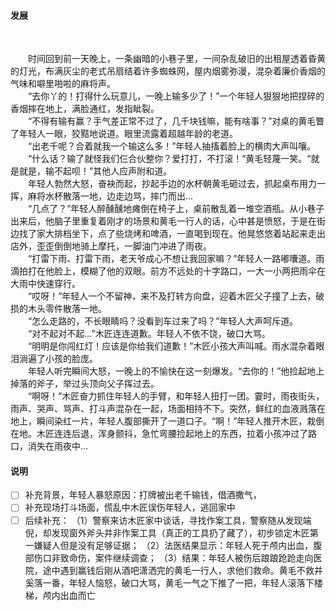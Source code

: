 #### 发展

<br>

&emsp;&emsp;时间回到前一天晚上，一条幽暗的小巷子里，一间杂乱破旧的出租屋透着昏黄的灯光，布满灰尘的老式吊扇结着许多蜘蛛网，屋内烟雾弥漫，混杂着廉价香烟的气味和噼里啪啦的麻将声。
<br>
&emsp;&emsp;“去你丫的！打得什么玩意儿，一晚上输多少了！”一个年轻人狠狠地把捏碎的香烟摔在地上，满脸通红，发指眦裂。
<br>
&emsp;&emsp;“不得有输有赢？手气差正常不过了，几千块钱嘛，能有啥事？”对桌的黄毛瞥了年轻人一眼，狡黠地说道。眼里流露着超越年龄的老道。
<br>
&emsp;&emsp;“出老千呢？合着就我一个输这么多！”年轻人抽搐着脸上的横肉大声叫嚷。
<br>
&emsp;&emsp;“什么话？输了就怪我们仨合伙整你？爱打打，不打滚！”黄毛轻蔑一笑。“就是就是，输不起呗！”其他人应声附和道。
<br>
&emsp;&emsp;年轻人勃然大怒，奋袂而起，抄起手边的水杯朝黄毛砸过去，抓起桌布用力一挥，麻将水杯散落一地，边走边骂，摔门而出...
<br>
&emsp;&emsp;“几点了？”年轻人醉醺醺地瘫倒在椅子上，桌前散乱着一堆空酒瓶。从小巷子出来后，他脑子里重复着刚才的场景和黄毛一行人的话，心中甚是愤怒，于是在街边找了家大排档坐下，点了些烧烤和啤酒，一直喝到现在。他晃悠悠着站起来走出店外，歪歪倒倒地骑上摩托，一脚油门冲进了雨夜。
<br>
&emsp;&emsp;“打雷下雨、打雷下雨，老天爷成心不想让我回家嘛？”年轻人一路嘟囔道。雨滴拍打在他脸上，模糊了他的双眼。前方不远处的十字路口，一大一小两把雨伞在大雨中快速穿行。
<br>
&emsp;&emsp;“哎呀！”年轻人一个不留神，来不及打转方向盘，迎着木匠父子撞了上去，破损的木头零件散落一地。
<br>
&emsp;&emsp;“怎么走路的，不长眼睛吗？没看到车过来了吗？”年轻人大声呵斥道。
<br>
&emsp;&emsp;“对不起对不起...”木匠连连道歉。年轻人不依不饶，破口大骂。
<br>
&emsp;&emsp;“明明是你闯红灯！应该是你给我们道歉！”木匠小孩大声叫喊。雨水混杂着眼泪淌遍了小孩的脸庞。
<br>
&emsp;&emsp;年轻人听完瞬间大怒，一晚上的不愉快在这一刻爆发。“去你的！”他捡起地上掉落的斧子，举过头顶向父子挥过去。
<br>
&emsp;&emsp;“啊呀！”木匠奋力抓住年轻人的手臂，和年轻人扭打一团。霎时，雨夜街头，雨声、哭声、骂声、打斗声混杂在一起，场面相持不下。突然，鲜红的血液溅落在地上，瞬间染红一片，年轻人腹部撕开了一道口子。“啊！”年轻人推开木匠，栽倒在地。木匠连连后退，浑身颤抖，急忙弯腰捡起地上的东西，拉着小孩冲过了路口，消失在雨夜中...




#### 说明



- [ ] 补充背景，年轻人暴怒原因：打牌被出老千输钱，借酒撒气，
- [ ] 补充现场打斗场面，慌乱中木匠误伤年轻人，逃回家中
- [ ] 后续补充：
（1）警察来访木匠家中谈话，寻找作案工具，警察随从发现端倪，却发现窗外斧头并非作案工具（真正的工具扔了藏了），初步锁定木匠第一嫌疑人但是没有足够证据；
（2）法医结果显示：年轻人死于颅内出血，腹部伤口非致命伤，案件继续调查；
（3）结果：年轻人被伤后踉踉跄跄走向医院，途中遇到赢钱后刚从酒吧潇洒完的黄毛一行人，求他们救命。黄毛不救并奚落一番，年轻人恼怒，破口大骂，黄毛一气之下推了一把，年轻人滚落下楼梯，颅内出血而亡